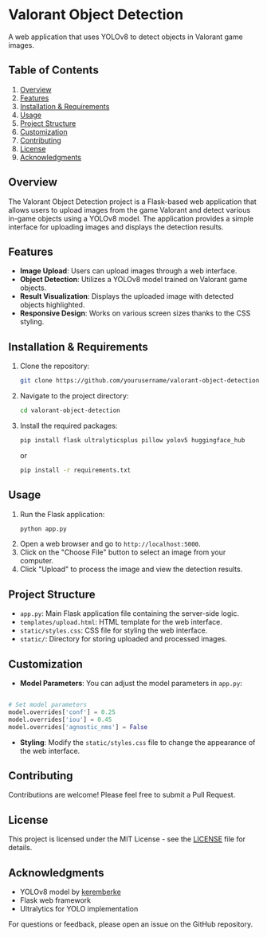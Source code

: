 
# Valorant Object Detection

A web application that uses YOLOv8 to detect objects in Valorant game images.

## Table of Contents
1. [Overview](#overview)
2. [Features](#features)
3. [Installation & Requirements](#installation--requirements)
4. [Usage](#usage)
5. [Project Structure](#project-structure)
6. [Customization](#customization)
7. [Contributing](#contributing)
8. [License](#license)
9. [Acknowledgments](#acknowledgments)

## Overview

The Valorant Object Detection project is a Flask-based web application that allows users to upload images from the game Valorant and detect various in-game objects using a YOLOv8 model. The application provides a simple interface for uploading images and displays the detection results.

## Features

- **Image Upload**: Users can upload images through a web interface.
- **Object Detection**: Utilizes a YOLOv8 model trained on Valorant game objects.
- **Result Visualization**: Displays the uploaded image with detected objects highlighted.
- **Responsive Design**: Works on various screen sizes thanks to the CSS styling.

## Installation & Requirements

1. Clone the repository:
   ```bash
   git clone https://github.com/yourusername/valorant-object-detection.git
   ```
2. Navigate to the project directory:
   ```bash
   cd valorant-object-detection
   ```
3. Install the required packages:
   ```bash
   pip install flask ultralyticsplus pillow yolov5 huggingface_hub
   ```
   or 

   ```bash
   pip install -r requirements.txt
   ```

## Usage

1. Run the Flask application:
   ```bash
   python app.py
   ```
2. Open a web browser and go to `http://localhost:5000`.
3. Click on the "Choose File" button to select an image from your computer.
4. Click "Upload" to process the image and view the detection results.

## Project Structure

- `app.py`: Main Flask application file containing the server-side logic.
- `templates/upload.html`: HTML template for the web interface.
- `static/styles.css`: CSS file for styling the web interface.
- `static/`: Directory for storing uploaded and processed images.

## Customization

- **Model Parameters**: You can adjust the model parameters in `app.py`:


```13:17:app.py

# Set model parameters
model.overrides['conf'] = 0.25
model.overrides['iou'] = 0.45
model.overrides['agnostic_nms'] = False
```


- **Styling**: Modify the `static/styles.css` file to change the appearance of the web interface.

## Contributing

Contributions are welcome! Please feel free to submit a Pull Request.

## License

This project is licensed under the MIT License - see the [LICENSE](LICENSE) file for details.

## Acknowledgments

- YOLOv8 model by [keremberke](https://huggingface.co/keremberke/yolov8m-valorant-detection)
- Flask web framework
- Ultralytics for YOLO implementation

For questions or feedback, please open an issue on the GitHub repository.